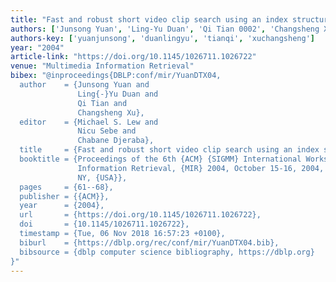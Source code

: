 ```yaml
---
title: "Fast and robust short video clip search using an index structure"
authors: ['Junsong Yuan', 'Ling-Yu Duan', 'Qi Tian 0002', 'Changsheng Xu']
authors-key: ['yuanjunsong', 'duanlingyu', 'tianqi', 'xuchangsheng']
year: "2004"
article-link: "https://doi.org/10.1145/1026711.1026722"
venue: "Multimedia Information Retrieval"
bibex: "@inproceedings{DBLP:conf/mir/YuanDTX04,
  author    = {Junsong Yuan and
               Ling{-}Yu Duan and
               Qi Tian and
               Changsheng Xu},
  editor    = {Michael S. Lew and
               Nicu Sebe and
               Chabane Djeraba},
  title     = {Fast and robust short video clip search using an index structure},
  booktitle = {Proceedings of the 6th {ACM} {SIGMM} International Workshop on Multimedia
               Information Retrieval, {MIR} 2004, October 15-16, 2004, New York,
               NY, {USA}},
  pages     = {61--68},
  publisher = {{ACM}},
  year      = {2004},
  url       = {https://doi.org/10.1145/1026711.1026722},
  doi       = {10.1145/1026711.1026722},
  timestamp = {Tue, 06 Nov 2018 16:57:23 +0100},
  biburl    = {https://dblp.org/rec/conf/mir/YuanDTX04.bib},
  bibsource = {dblp computer science bibliography, https://dblp.org}
}"
---
```

